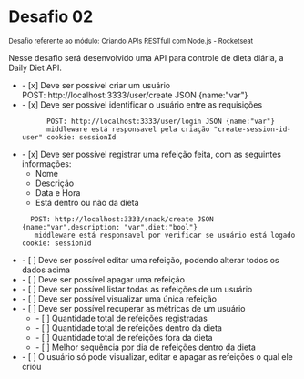 
<h1> Desafio 02 </h1>
<small> Desafio referente ao módulo: Criando APIs RESTfull com Node.js - Rocketseat </small>
<p>Nesse desafio será desenvolvido uma API para controle de dieta diária, a Daily Diet API.</p>

<ul>  
  <li> - [x]  Deve ser possível criar um usuário</li>
         POST: http://localhost:3333/user/create JSON {name:"var"}
  <li> - [x]  Deve ser possível identificar o usuário entre as requisições</li>

          POST: http://localhost:3333/user/login JSON {name:"var"}
          middleware está responsavel pela criação "create-session-id-user" cookie: sessionId 
  <li> - [x]  Deve ser possível registrar uma refeição feita, com as seguintes informações:
  
  
  <ul>
          <li>Nome</li>
          <li>Descrição</li>
          <li>Data e Hora</li>
          <li>Está dentro ou não da dieta</li>
  </ul>

      POST: http://localhost:3333/snack/create JSON {name:"var",description: "var",diet:"bool"}
       middleware está responsavel por verificar se usuário está logado cookie: sessionId  
  
  </li>
  
</ul>


<ul>
   <li> - [ ]  Deve ser possível editar uma refeição, podendo alterar todos os dados acima </li>
   <li> - [ ]  Deve ser possível apagar uma refeição </li>
   <li> - [ ]  Deve ser possível listar todas as refeições de um usuário</li>
   <li> - [ ]  Deve ser possível visualizar uma única refeição </li>
   <li> - [ ]  Deve ser possível recuperar as métricas de um usuário
          <ul>
            <li> - [ ] Quantidade total de refeições registradas </li>
            <li> - [ ] Quantidade total de refeições dentro da dieta </li>
            <li> - [ ] Quantidade total de refeições fora da dieta </li>
            <li> - [ ] Melhor sequência por dia de refeições dentro da dieta </li>
          </ul>
       
  </li>
   <li> - [ ]  O usuário só pode visualizar, editar e apagar as refeições o qual ele criou </li>
 </ul>










    

  
 
  

